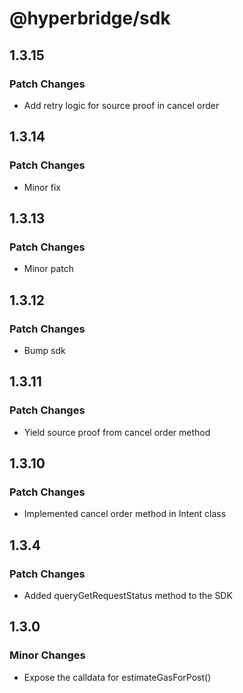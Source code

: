 # @hyperbridge/sdk

## 1.3.15

### Patch Changes

- Add retry logic for source proof in cancel order

## 1.3.14

### Patch Changes

- Minor fix

## 1.3.13

### Patch Changes

- Minor patch

## 1.3.12

### Patch Changes

- Bump sdk

## 1.3.11

### Patch Changes

- Yield source proof from cancel order method

## 1.3.10

### Patch Changes

- Implemented cancel order method in Intent class

## 1.3.4

### Patch Changes

- Added queryGetRequestStatus method to the SDK

## 1.3.0

### Minor Changes

- Expose the calldata for estimateGasForPost()
